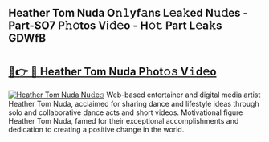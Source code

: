 ## Heather Tom Nuda O𝚗𝚕yf𝚊ns L𝚎a𝚔ed N𝚞𝚍es - Part-SO7 P𝚑𝚘tos Vi𝚍𝚎o - H𝚘𝚝 Part L𝚎a𝚔s GDWfB

# <h2><a href="http://kf2zho4.oniu.top/?m=Heather+Tom+Nuda">🔗👉 🔴 Heather Tom Nuda P𝚑ot𝚘𝚜 V𝚒d𝚎o</a></h2>

[![Heather Tom Nuda Nu𝚍e𝚜](https://i.imgur.com/0qMVB7G.gif)](http://kf2zho4.oniu.top/?m=Heather+Tom+Nuda)
Web-based entertainer and digital media artist Heather Tom Nuda, acclaimed for sharing dance and lifestyle ideas through solo and collaborative dance acts and short videos. Motivational figure Heather Tom Nuda, famed for their exceptional accomplishments and dedication to creating a positive change in the world.  
